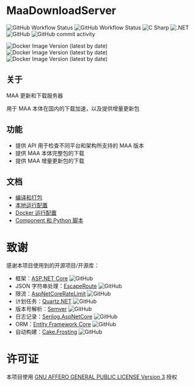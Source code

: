 # MaaDownloadServer

![GitHub Workflow Status](https://img.shields.io/github/workflow/status/MaaAssistantArknights/MaaDownloadServer/build-test?label=CI%3Abuild-test&logo=github)
![GitHub Workflow Status](https://img.shields.io/github/workflow/status/MaaAssistantArknights/MaaDownloadServer/publish-docker?label=CI%3Apublish-docker&logo=github)
![C Sharp](https://img.shields.io/badge/C%23-10-239120?logo=csharp)
![.NET](https://img.shields.io/badge/.NET-6.0-512BD4?logo=.net)
![GitHub](https://img.shields.io/github/license/MaaAssistantArknights/MaaDownloadServer)
![GitHub commit activity](https://img.shields.io/github/commit-activity/m/MaaAssistantArknights/MaaDownloadServer)

![Docker Image Version (latest by date)](https://img.shields.io/docker/v/alisaqaq/maa-download-server?arch=amd64&label=Docker%20Image%20%28amd64%29&logo=docker)
![Docker Image Version (latest by date)](https://img.shields.io/docker/v/alisaqaq/maa-download-server?arch=arm64&label=Docker%20Image%20%28arm64%29&logo=docker)
![Docker Image Version (latest by date)](https://img.shields.io/docker/v/alisaqaq/maa-download-server?arch=arm&label=Docker%20Image%20%28arm%2Fv7%29&logo=docker)

## 关于

MAA 更新和下载服务器

用于 MAA 本体在国内的下载加速，以及提供增量更新包

## 功能

* 提供 API 用于检查不同平台和架构所支持的 MAA 版本
* 提供 MAA 本体完整包的下载
* 提供 MAA 增量更新包的下载


## 文档

* [编译和打包](./docs/Compile.md)
* [本地运行配置](./docs/RunNative.md)
* [Docker 运行配置](./docs/RunDocker.md)
* [Component 和 Python 脚本](./docs/ComponentAndPythonScript.md)

# 致谢

感谢本项目使用到的开源项目/开源库：

- 框架：[ASP.NET Core](https://github.com/dotnet/aspnetcore) ![GitHub](https://img.shields.io/github/license/dotnet/aspnetcore)
- JSON 字符串处理：[EscapeRoute](https://github.com/JackWFinlay/EscapeRoute) ![GitHub](https://img.shields.io/github/license/JackWFinlay/EscapeRoute)
- 限流：[AspNetCoreRateLimit](https://github.com/stefanprodan/AspNetCoreRateLimit) ![GitHub](https://img.shields.io/github/license/stefanprodan/AspNetCoreRateLimit)
- 计划任务：[Quartz.NET](https://github.com/quartznet/quartznet) ![GitHub](https://img.shields.io/github/license/quartznet/quartznet)
- 版本号解析：[Semver](https://github.com/maxhauser/semver) ![GitHub](https://img.shields.io/github/license/maxhauser/semver)
- 日志记录：[Serilog.AspNetCore](https://github.com/serilog/serilog-aspnetcore) ![GitHub](https://img.shields.io/github/license/serilog/serilog-aspnetcore)
- ORM：[Entity Framework Core](https://github.com/dotnet/efcore) ![GitHub](https://img.shields.io/github/license/dotnet/efcore)
- 自动构建：[Cake.Frosting](https://github.com/cake-build/cake) ![GitHub](https://img.shields.io/github/license/cake-build/cake)

# 许可证

本项目使用 [GNU AFFERO GENERAL PUBLIC LICENSE Version 3](./LICENSE) 授权

